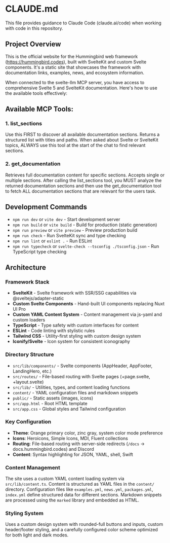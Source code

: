 # CLAUDE.md

This file provides guidance to Claude Code (claude.ai/code) when working with code in this repository.

## Project Overview

This is the official website for the Hummingbird web framework (https://hummingbird.codes), built with SvelteKit and custom Svelte components. It's a static site that showcases the framework with documentation links, examples, news, and ecosystem information.

When connected to the svelte-llm MCP server, you have access to comprehensive Svelte 5 and SvelteKit documentation. Here's how to use the available tools effectively:

## Available MCP Tools:

### 1. list_sections
Use this FIRST to discover all available documentation sections. Returns a structured list with titles and paths.
When asked about Svelte or SvelteKit topics, ALWAYS use this tool at the start of the chat to find relevant sections.

### 2. get_documentation
Retrieves full documentation content for specific sections. Accepts single or multiple sections.
After calling the list_sections tool, you MUST analyze the returned documentation sections and then use the get_documentation tool to fetch ALL documentation sections that are relevant for the users task.

## Development Commands

- `npm run dev` or `vite dev` - Start development server
- `npm run build` or `vite build` - Build for production (static generation)
- `npm run preview` or `vite preview` - Preview production build
- `npm run check` - Run SvelteKit sync and type checking
- `npm run lint` or `eslint .` - Run ESLint
- `npm run typecheck` or `svelte-check --tsconfig ./tsconfig.json` - Run TypeScript type checking

## Architecture

### Framework Stack
- **SvelteKit** - Svelte framework with SSR/SSG capabilities via @sveltejs/adapter-static
- **Custom Svelte Components** - Hand-built UI components replacing Nuxt UI Pro
- **Custom YAML Content System** - Content management via js-yaml and custom loaders
- **TypeScript** - Type safety with custom interfaces for content
- **ESLint** - Code linting with stylistic rules
- **Tailwind CSS** - Utility-first styling with custom design system
- **Iconify/Svelte** - Icon system for consistent iconography

### Directory Structure
- `src/lib/components/` - Svelte components (AppHeader, AppFooter, LandingHero, etc.)
- `src/routes/` - File-based routing with Svelte pages (+page.svelte, +layout.svelte)
- `src/lib/` - Utilities, types, and content loading functions
- `content/` - YAML configuration files and markdown snippets
- `public/` - Static assets (images, icons)
- `src/app.html` - Root HTML template
- `src/app.css` - Global styles and Tailwind configuration

### Key Configuration
- **Theme**: Orange primary color, zinc gray, system color mode preference
- **Icons**: Heroicons, Simple Icons, MDI, Fluent collections
- **Routing**: File-based routing with server-side redirects (`/docs` → docs.hummingbird.codes) and Discord
- **Content**: Syntax highlighting for JSON, YAML, shell, Swift

### Content Management
The site uses a custom YAML content loading system via `src/lib/content.ts`. Content is structured as YAML files in the `content/` directory. Configuration files like `examples.yml`, `news.yml`, `packages.yml`, `index.yml` define structured data for different sections. Markdown snippets are processed using the `marked` library and embedded as HTML.

### Styling System
Uses a custom design system with rounded-full buttons and inputs, custom header/footer styling, and a carefully configured color scheme optimized for both light and dark modes.